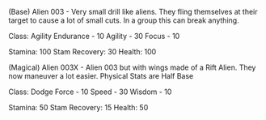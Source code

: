 (Base) Alien 003 - Very small drill like aliens. They fling themselves at their target to cause a lot of small cuts. In a group this can break anything.

Class: Agility
Endurance - 10
Agility - 30
Focus - 10

Stamina: 100
Stam Recovery: 30
Health: 100

(Magical) Alien 003X - Alien 003 but with wings made of a Rift Alien. They now maneuver a lot easier.
Physical Stats are Half Base

Class: Dodge
Force - 10
Speed - 30
Wisdom - 10

Stamina: 50
Stam Recovery: 15
Health: 50